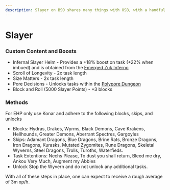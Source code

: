 ```yaml
---
description: Slayer on BSO shares many things with OSB, with a handful of key differences.
---
```


# Slayer

### Custom Content and Boosts

* Infernal Slayer Helm - Provides a +18% boost on task (+22% when imbued) and is obtained from the [Emerged Zuk Inferno](https://bso-wiki.oldschool.gg/minigames/emerged-zuk-inferno)
* Scroll of Longevity - 2x task length
* Size Matters - 2x task length
* Pore Decisions - Unlocks tasks within the [Polypore Dungeon](https://bso-wiki.oldschool.gg/custom-items/custom-monsters#polypore-dungeon)
* Block and Roll (5000 Slayer Points) - +3 blocks

### Methods

For EHP only use Konar and adhere to the following blocks, skips, and unlocks

* Blocks: Hydras, Drakes, Wyrms, Black Demons, Cave Krakens, Hellhounds, Greater Demons, Aberrant Spectres, Gargoyles
* Skips: Adamant Dragons, Blue Dragons, Brine Rats, Bronze Dragons, Iron Dragons, Kurasks, Mutated Zygomites, Rune Dragons, Skeletal Wyverns, Steel Dragons, Trolls, Turoths, Waterfieds.
* Task Extentions: Nechs Please, To dust you shall return, Bleed me dry, Ankou Very Much, Augment my Abbies
* Unlock Stop the Wyvern and do not unlock any additional tasks.&#x20;

With all of these steps in place, one can expect to receive a rough average of 3m xp/h.

